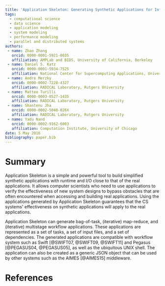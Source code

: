 ```yaml
---
title: 'Application Skeleton: Generating Synthetic Applications for Infrastructure Research'
tags:
  - computational science
  - data science
  - application modeling
  - system modeling
  - performance modeling
  - parallel and distributed systems
authors:
 - name: Zhao Zhang
   orcid: 0000-0001-5921-0035
   affiliation: AMPLab and BIDS, University of California, Berkeley
 - name: Daniel S. Katz
   orcid: 0000-0001-5934-7525
   affiliation: National Center for Supercomputing Applications, University of Illinois Urbana-Champaign
 - name: Andre Merzky
   orcid: 0000-0002-7228-4327
   affiliation: RADICAL Laboratory, Rutgers University
 - name: Matteo Turilli
   orcid: 0000-0003-0527-1435
   affiliation: RADICAL Laboratory, Rutgers University
 - name: Shantenu Jha
   orcid: 0000-0002-5040-026X
   affiliation: RADICAL Laboratory, Rutgers University
 - name: Yadu Nand
   orcid: 0000-0002-9162-6003
   affiliation: Computation Institute, University of Chicago
date: 5 May 2016
bibliography: paper.bib
---
```


# Summary
Application Skeleton is a simple and powerful tool to build simplified synthetic applications with runtime and I/O close to that of the real applications. It allows computer scientists who need to use applications to 
verify the effectiveness of new system designs to bypass obstacles that are often encountered when accessing and building real applications. Using the applications generated by Application Skeleton guarantees that the CS systems' effectiveness on synthetic applications will apply to the real applications.

Application Skeleton can generate bag-of-task, (iterative) map-reduce, and (iterative) multistage workflow applications. These applications are represented as a set of tasks, a set of input files, and a set of dependencies.  The generated applications are compatible with workflow system such as Swift [@SWIFT07, @SWIFT09, @SWIFT11] and Pegasus [@PEGASUS04, @PEGASUS05], as well as the ubiquitous UNIX shell.
The application can also be created as a generic JSON object that can be used by other systems such as the AIMES [@AIMES15] middleware.

# References
